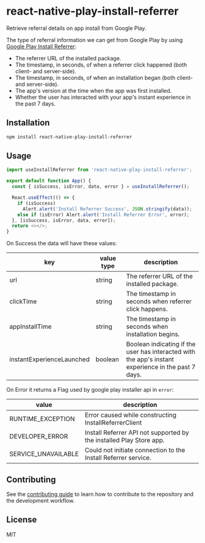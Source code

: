 # react-native-play-install-referrer

Retrieve referral details on app install from Google Play.

The type of referral information we can get from Google Play by using [Google Play Install Referrer](https://developer.android.com/google/play/installreferrer):

- The referrer URL of the installed package.
- The timestamp, in seconds, of when a referrer click happened (both client- and server-side).
- The timestamp, in seconds, of when an installation began (both client- and server-side).
- The app's version at the time when the app was first installed.
- Whether the user has interacted with your app's instant experience in the past 7 days.

## Installation

```sh
npm install react-native-play-install-referrer
```

## Usage

```js
import useInstallReferrer from 'react-native-play-install-referrer';

export default function App() {
  const { isSuccess, isError, data, error } = useInstallReferrer();

  React.useEffect(() => {
    if (isSuccess)
      Alert.alert('Install Referrer Success', JSON.stringify(data));
    else if (isError) Alert.alert('Install Referrer Error', error);
  }, [isSuccess, isError, data, error]);
  return <></>;
}
```

On Success the data will have these values:

| key                       | value type | description                                                                                         |
| ------------------------- | ---------- | --------------------------------------------------------------------------------------------------- |
| url                       | string     | The referrer URL of the installed package.                                                          |
| clickTime                 | string     | The timestamp in seconds when referrer click happens.                                               |
| appInstallTime            | string     | The timestamp in seconds when installation begins.                                                  |
| instantExperienceLaunched | boolean    | Boolean indicating if the user has interacted with the app's instant experience in the past 7 days. |

On Error it returns a Flag used by google play installer api in `error`:

| value               | description                                                         |
| ------------------- | ------------------------------------------------------------------- |
| RUNTIME_EXCEPTION   | Error caused while constructing InstallReferrerClient               |
| DEVELOPER_ERROR     | Install Referrer API not supported by the installed Play Store app. |
| SERVICE_UNAVAILABLE | Could not initiate connection to the Install Referrer service.      |

## Contributing

See the [contributing guide](CONTRIBUTING.md) to learn how to contribute to the repository and the development workflow.

## License

MIT
